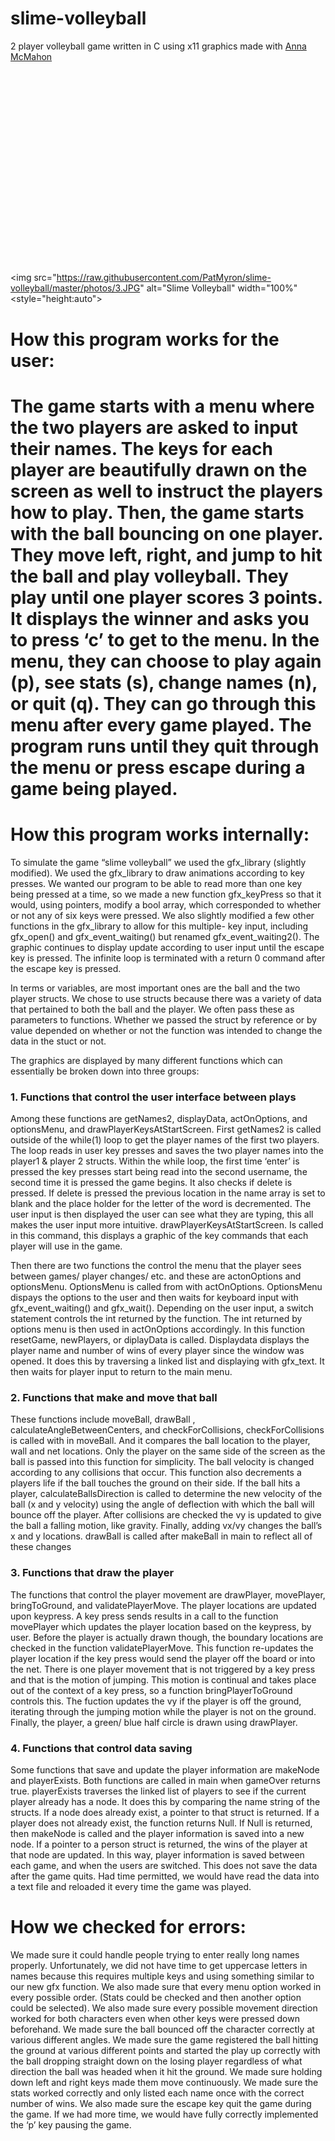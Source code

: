 slime-volleyball
================

2 player volleyball game written in C using x11 graphics  made with <a href="https://github.com/amcmaho4">Anna McMahon</a>

<div style="position: relative;padding-bottom: 56.25%; /* 16:9 Aspect Ratio */ padding-top: 25px; height: 0;">
  <iframe style="width:100%;height:100%" src="//www.youtube.com/embed/JOFm8SONGV4?rel=0&amp;showinfo=0" frameborder="0" allowfullscreen=""></iframe>
</div>

<img src="https://raw.githubusercontent.com/PatMyron/slime-volleyball/master/photos/3.JPG" alt="Slime Volleyball" width="100%" <style="height:auto">


<h1>How this program works for the user:<h1>

<p>The game starts with a menu where the two players are asked to input
their names. The keys for each player are beautifully drawn on the
screen as well to instruct the players how to play. Then, the game
starts with the ball bouncing on one player. They move left, right,
and jump to hit the ball and play volleyball. They play until one
player scores 3 points. It displays the winner and asks you to press
‘c’ to get to the menu. In the menu, they can choose to play again
(p), see stats (s), change names (n), or quit (q). They can go through
this menu after every game played. The program runs until they quit
through the menu or press escape during a game being played.</p>

<h1>How this program works internally:</h1>

<p>To simulate the game “slime volleyball” we used the gfx_library
(slightly modified). We used the gfx_library to draw animations
according to key presses. We wanted our program to be able to read
more than one key being pressed at a time, so we made a new function
gfx_keyPress so that it would, using pointers, modify a bool array,
which corresponded to whether or not any of six keys were pressed. We
also slightly modified a few other functions in the gfx_library to
allow for this multiple- key input, including gfx_open() and
gfx_event_waiting() but renamed gfx_event_waiting2(). The graphic
continues to display update according to user input until the escape
key is pressed. The infinite loop is terminated with a return 0
command after the escape key is pressed.</p>

<p>In terms or variables, are most important ones are the ball and the
two player structs. We chose to use structs because there was a
variety of data that pertained to both the ball and the player. We
often pass these as parameters to functions. Whether we passed the
struct by reference or by value depended on whether or not the
function was intended to change the data in the stuct or not.
</p>


<p>The graphics are displayed by many different functions which can
essentially be broken down into three groups:
</p>


<h3>1. Functions that control the user interface between plays</h3>

<p>           Among these functions are getNames2, displayData,
actOnOptions, and optionsMenu, and drawPlayerKeysAtStartScreen.  First
getNames2 is called outside of the while(1) loop to get the player
names of the first two players. The loop reads in user key presses and
saves the two player names into the player1 & player 2 structs. Within
the while loop,  the first time ‘enter’ is pressed the key presses
start being read into the second username, the second time it is
pressed the game begins. It also checks if delete is pressed. If
delete is pressed the previous location in the name array is set to
blank and the place holder for the letter of the word is decremented.
The user input is then displayed the user can see what they are
typing, this all makes the user input more intuitive.
drawPlayerKeysAtStartScreen. Is called in this command, this displays
a graphic of the key commands that each player will use in the game.
</p>
<p>           Then there are two functions the control the menu that the
player sees between games/ player changes/ etc. and these are
actonOptions and optionsMenu. OptionsMenu is called from with
actOnOptions. OptionsMenu dispays the options to the user and then
waits for keyboard input with gfx_event_waiting() and gfx_wait().
Depending on the user input, a switch statement controls the int
returned by the function. The int returned by options menu is then
used in actOnOptions accordingly. In this function resetGame,
newPlayers, or diplayData is called. Displaydata displays the player
name and number of wins of every player since the window was opened.
It does this by traversing a linked list and displaying with gfx_text.
It then waits for player input to return to the main menu.
</p>






<h3>2. Functions that make and move that ball</h3>

<p>               These functions include moveBall, drawBall ,
calculateAngleBetweenCenters, and checkForCollisions,
checkForCollisions is called with in moveBall. And it compares the
ball location to the player, wall and net locations. Only the player
on the same side of the screen as the ball is passed into this
function for simplicity. The ball velocity is changed according to any
collisions that occur.  This function also decrements a players life
if the ball touches the ground on their side.  If the ball hits a
player, calculateBallsDirection is called to determine the new
velocity of the ball (x and y velocity) using the angle of deflection
with which the ball will bounce off the player. After collisions are
checked the vy is updated to give the ball a falling motion, like
gravity. Finally, adding vx/vy changes the ball’s x and y locations.
drawBall is called after makeBall in main to reflect all of these
changes
</p>


<h3>3. Functions that draw the player</h3>

<p>               The functions that control the player movement are
drawPlayer, movePlayer, bringToGround, and validatePlayerMove. The
player locations are updated upon keypress. A key press sends results
in a call to the function movePlayer which updates the player location
based on the keypress, by user. Before the player is actually drawn
though, the boundary locations are checked in the function
validatePlayerMove. This function re-updates the player location if
the key press would send the player off the board or into the net.
There is one player movement that is not triggered by a key press and
that is the motion of jumping. This motion is continual and takes
place out of the context of a key press, so a function
bringPlayerToGround controls this. The fuction updates the vy if the
player is off the ground, iterating through the jumping motion while
the player is not on the ground.  Finally, the player, a green/ blue
half circle is drawn using drawPlayer.
</p>


<h3>4. Functions that control data saving</h3>

<p>               Some functions that save and update the player
information are makeNode and playerExists. Both functions are called
in main when gameOver returns true. playerExists traverses the linked
list of players to see if the current player already has a node. It
does this by comparing the name string of the structs. If a node does
already exist, a pointer to that struct is returned. If a player does
not already exist, the function returns Null. If Null is returned,
then makeNode is called and the player information is saved into a new
node. If a pointer to a person struct is returned, the wins of the
player at that node are updated. In this way, player information is
saved between each game, and when the users are switched. This does
not save the data after the game quits. Had time permitted, we would
have read the data into a text file and reloaded it every time the
game was played.</p>

<h1>How we checked for errors:</h1>

<p>We made sure it could handle people trying to enter really long names
properly. Unfortunately, we did not have time to get uppercase letters
in names because this requires multiple keys and using something
similar to our new gfx function. We also made sure that every menu
option worked in every possible order. (Stats could be checked and
then another option could be selected). We also made sure every
possible movement direction worked for both characters even when other
keys were pressed down beforehand. We made sure the ball bounced off
the character correctly at various different angles. We made sure the
game registered the ball hitting the ground at various different
points and started the play up correctly with the ball dropping
straight down on the losing player regardless of what direction the
ball was headed when it hit the ground. We made sure holding down left
and right keys made them move continuously. We made sure the stats
worked correctly and only listed each name once with the correct
number of wins. We also made sure the escape key quit the game during
the game. If we had more time, we would have fully correctly
implemented the ‘p’ key pausing the game.</p>
